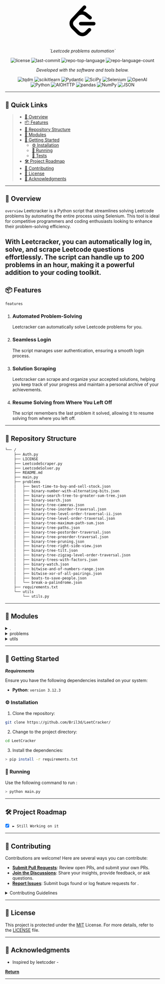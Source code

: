 <p align="center">
  <svg width="100px" height="100px" viewBox="0 0 24 24" role="img" xmlns="http://www.w3.org/2000/svg"><path d="M13.483 0a1.374 1.374 0 0 0-.961.438L7.116 6.226l-3.854 4.126a5.266 5.266 0 0 0-1.209 2.104 5.35 5.35 0 0 0-.125.513 5.527 5.527 0 0 0 .062 2.362 5.83 5.83 0 0 0 .349 1.017 5.938 5.938 0 0 0 1.271 1.818l4.277 4.193.039.038c2.248 2.165 5.852 2.133 8.063-.074l2.396-2.392c.54-.54.54-1.414.003-1.955a1.378 1.378 0 0 0-1.951-.003l-2.396 2.392a3.021 3.021 0 0 1-4.205.038l-.02-.019-4.276-4.193c-.652-.64-.972-1.469-.948-2.263a2.68 2.68 0 0 1 .066-.523 2.545 2.545 0 0 1 .619-1.164L9.13 8.114c1.058-1.134 3.204-1.27 4.43-.278l3.501 2.831c.593.48 1.461.387 1.94-.207a1.384 1.384 0 0 0-.207-1.943l-3.5-2.831c-.8-.647-1.766-1.045-2.774-1.202l2.015-2.158A1.384 1.384 0 0 0 13.483 0zm-2.866 12.815a1.38 1.38 0 0 0-1.38 1.382 1.38 1.38 0 0 0 1.38 1.382H20.79a1.38 1.38 0 0 0 1.38-1.382 1.38 1.38 0 0 0-1.38-1.382z"/></svg>
</p>
<p align="center">
    <h1 align="center"></h1>
</p>
<p align="center">
    <em> `Leetcode problems automation`</em>
</p>
<p align="center">
	<img src="https://img.shields.io/github/license/Bril3d/LeetCracker?style=flat&color=0080ff" alt="license">
	<img src="https://img.shields.io/github/last-commit/Bril3d/LeetCracker?style=flat&logo=git&logoColor=white&color=0080ff" alt="last-commit">
	<img src="https://img.shields.io/github/languages/top/Bril3d/LeetCracker?style=flat&color=0080ff" alt="repo-top-language">
	<img src="https://img.shields.io/github/languages/count/Bril3d/LeetCracker?style=flat&color=0080ff" alt="repo-language-count">
<p>
<p align="center">
		<em>Developed with the software and tools below.</em>
</p>
<p align="center">
	<img src="https://img.shields.io/badge/tqdm-FFC107.svg?style=flat&logo=tqdm&logoColor=black" alt="tqdm">
	<img src="https://img.shields.io/badge/scikitlearn-F7931E.svg?style=flat&logo=scikit-learn&logoColor=white" alt="scikitlearn">
	<img src="https://img.shields.io/badge/Pydantic-E92063.svg?style=flat&logo=Pydantic&logoColor=white" alt="Pydantic">
	<img src="https://img.shields.io/badge/SciPy-8CAAE6.svg?style=flat&logo=SciPy&logoColor=white" alt="SciPy">
	<img src="https://img.shields.io/badge/Selenium-43B02A.svg?style=flat&logo=Selenium&logoColor=white" alt="Selenium">
	<img src="https://img.shields.io/badge/OpenAI-412991.svg?style=flat&logo=OpenAI&logoColor=white" alt="OpenAI">
	<br>
	<img src="https://img.shields.io/badge/Python-3776AB.svg?style=flat&logo=Python&logoColor=white" alt="Python">
	<img src="https://img.shields.io/badge/AIOHTTP-2C5BB4.svg?style=flat&logo=AIOHTTP&logoColor=white" alt="AIOHTTP">
	<img src="https://img.shields.io/badge/pandas-150458.svg?style=flat&logo=pandas&logoColor=white" alt="pandas">
	<img src="https://img.shields.io/badge/NumPy-013243.svg?style=flat&logo=NumPy&logoColor=white" alt="NumPy">
	<img src="https://img.shields.io/badge/JSON-000000.svg?style=flat&logo=JSON&logoColor=white" alt="JSON">
</p>
<hr>

## 🔗 Quick Links

> - [📍 Overview](#-overview)
> - [📦 Features](#-features)
> - [📂 Repository Structure](#-repository-structure)
> - [🧩 Modules](#-modules)
> - [🚀 Getting Started](#-getting-started)
>   - [⚙️ Installation](#️-installation)
>   - [🤖 Running ](#-running-)
>   - [🧪 Tests](#-tests)
> - [🛠 Project Roadmap](#-project-roadmap)
> - [🤝 Contributing](#-contributing)
> - [📄 License](#-license)
> - [👏 Acknowledgments](#-acknowledgments)

---

## 📍 Overview

 `overview`
Leetcracker is a Python script that streamlines solving Leetcode problems by automating the entire process using Selenium. This tool is ideal for competitive programmers and coding enthusiasts looking to enhance their problem-solving efficiency.

With Leetcracker, you can automatically log in, solve, and scrape Leetcode questions effortlessly. The script can handle up to 200 problems in an hour, making it a powerful addition to your coding toolkit.
---

## 📦 Features

 `features`
1. ### Automated Problem-Solving
   Leetcracker can automatically solve Leetcode problems for you.

2. ### Seamless Login
   The script manages user authentication, ensuring a smooth login process.

3. ### Solution Scraping
   Leetcracker can scrape and organize your accepted solutions, helping you keep track of your progress and maintain a personal archive of your achievements.

4. ### Resume Solving from Where You Left Off
   The script remembers the last problem it solved, allowing it to resume solving from where you left off.
---

## 📂 Repository Structure

```sh
└── /
    ├── Auth.py
    ├── LICENSE
    ├── LeetcodeScraper.py
    ├── LeetcodeSolver.py
    ├── README.md
    ├── main.py
    ├── problems
    │   ├── best-time-to-buy-and-sell-stock.json
    │   ├── binary-number-with-alternating-bits.json
    │   ├── binary-search-tree-to-greater-sum-tree.json
    │   ├── binary-search.json
    │   ├── binary-tree-cameras.json
    │   ├── binary-tree-inorder-traversal.json
    │   ├── binary-tree-level-order-traversal-ii.json
    │   ├── binary-tree-level-order-traversal.json
    │   ├── binary-tree-maximum-path-sum.json
    │   ├── binary-tree-paths.json
    │   ├── binary-tree-postorder-traversal.json
    │   ├── binary-tree-preorder-traversal.json
    │   ├── binary-tree-pruning.json
    │   ├── binary-tree-right-side-view.json
    │   ├── binary-tree-tilt.json
    │   ├── binary-tree-zigzag-level-order-traversal.json
    │   ├── binary-trees-with-factors.json
    │   ├── binary-watch.json
    │   ├── bitwise-and-of-numbers-range.json
    │   ├── bitwise-xor-of-all-pairings.json
    │   ├── boats-to-save-people.json
    │   └── break-a-palindrome.json
    ├── requirements.txt
    └── utils
        └── utils.py
```

---

## 🧩 Modules

<details closed><summary>.</summary>

| File                                                                                       | Summary                                        |
| ---                                                                                        | ---                                            |
| [LeetcodeScraper.py](https://github.com/Bril3d/LeetCracker/blob/master/LeetcodeScraper.py) |  `LeetcodeScraper.py` |
| [main.py](https://github.com/Bril3d/LeetCracker/blob/master/main.py)                       |  `main.py`            |
| [Auth.py](https://github.com/Bril3d/LeetCracker/blob/master/Auth.py)                       |  `Auth.py`            |
| [LeetcodeSolver.py](https://github.com/Bril3d/LeetCracker/blob/master/LeetcodeSolver.py)   |  `LeetcodeSolver.py`  |
| [requirements.txt](https://github.com/Bril3d/LeetCracker/blob/master/requirements.txt)     |  `requirements.txt`   |

</details>

<details closed><summary>problems</summary>

| File                                                                                                                                                      | Summary                                                                            |
| ---                                                                                                                                                       | ---                                                                                |
| [break-a-palindrome.json](https://github.com/Bril3d/LeetCracker/blob/master/problems/break-a-palindrome.json)                                             |  `problems/break-a-palindrome.json`                       |
| [binary-tree-level-order-traversal.json](https://github.com/Bril3d/LeetCracker/blob/master/problems/binary-tree-level-order-traversal.json)               |  `problems/binary-tree-level-order-traversal.json`        |
| [binary-search-tree-to-greater-sum-tree.json](https://github.com/Bril3d/LeetCracker/blob/master/problems/binary-search-tree-to-greater-sum-tree.json)     |  `problems/binary-search-tree-to-greater-sum-tree.json`   |
| [binary-search.json](https://github.com/Bril3d/LeetCracker/blob/master/problems/binary-search.json)                                                       |  `problems/binary-search.json`                            |
| [binary-tree-paths.json](https://github.com/Bril3d/LeetCracker/blob/master/problems/binary-tree-paths.json)                                               |  `problems/binary-tree-paths.json`                        |
| [binary-tree-tilt.json](https://github.com/Bril3d/LeetCracker/blob/master/problems/binary-tree-tilt.json)                                                 |  `problems/binary-tree-tilt.json`                         |
| [binary-tree-zigzag-level-order-traversal.json](https://github.com/Bril3d/LeetCracker/blob/master/problems/binary-tree-zigzag-level-order-traversal.json) |  `problems/binary-tree-zigzag-level-order-traversal.json` |
| [binary-tree-preorder-traversal.json](https://github.com/Bril3d/LeetCracker/blob/master/problems/binary-tree-preorder-traversal.json)                     |  `problems/binary-tree-preorder-traversal.json`           |
| [bitwise-and-of-numbers-range.json](https://github.com/Bril3d/LeetCracker/blob/master/problems/bitwise-and-of-numbers-range.json)                         |  `problems/bitwise-and-of-numbers-range.json`             |
| [binary-tree-cameras.json](https://github.com/Bril3d/LeetCracker/blob/master/problems/binary-tree-cameras.json)                                           |  `problems/binary-tree-cameras.json`                      |
| [bitwise-xor-of-all-pairings.json](https://github.com/Bril3d/LeetCracker/blob/master/problems/bitwise-xor-of-all-pairings.json)                           |  `problems/bitwise-xor-of-all-pairings.json`              |
| [binary-trees-with-factors.json](https://github.com/Bril3d/LeetCracker/blob/master/problems/binary-trees-with-factors.json)                               |  `problems/binary-trees-with-factors.json`                |
| [binary-tree-inorder-traversal.json](https://github.com/Bril3d/LeetCracker/blob/master/problems/binary-tree-inorder-traversal.json)                       |  `problems/binary-tree-inorder-traversal.json`            |
| [binary-tree-right-side-view.json](https://github.com/Bril3d/LeetCracker/blob/master/problems/binary-tree-right-side-view.json)                           |  `problems/binary-tree-right-side-view.json`              |
| [best-time-to-buy-and-sell-stock.json](https://github.com/Bril3d/LeetCracker/blob/master/problems/best-time-to-buy-and-sell-stock.json)                   |  `problems/best-time-to-buy-and-sell-stock.json`          |
| [binary-number-with-alternating-bits.json](https://github.com/Bril3d/LeetCracker/blob/master/problems/binary-number-with-alternating-bits.json)           |  `problems/binary-number-with-alternating-bits.json`      |
| [binary-watch.json](https://github.com/Bril3d/LeetCracker/blob/master/problems/binary-watch.json)                                                         |  `problems/binary-watch.json`                             |
| [binary-tree-postorder-traversal.json](https://github.com/Bril3d/LeetCracker/blob/master/problems/binary-tree-postorder-traversal.json)                   |  `problems/binary-tree-postorder-traversal.json`          |
| [binary-tree-level-order-traversal-ii.json](https://github.com/Bril3d/LeetCracker/blob/master/problems/binary-tree-level-order-traversal-ii.json)         |  `problems/binary-tree-level-order-traversal-ii.json`     |
| [binary-tree-pruning.json](https://github.com/Bril3d/LeetCracker/blob/master/problems/binary-tree-pruning.json)                                           |  `problems/binary-tree-pruning.json`                      |
| [binary-tree-maximum-path-sum.json](https://github.com/Bril3d/LeetCracker/blob/master/problems/binary-tree-maximum-path-sum.json)                         |  `problems/binary-tree-maximum-path-sum.json`             |
| [boats-to-save-people.json](https://github.com/Bril3d/LeetCracker/blob/master/problems/boats-to-save-people.json)                                         |  `problems/boats-to-save-people.json`                     |

</details>

<details closed><summary>utils</summary>

| File                                                                         | Summary                                    |
| ---                                                                          | ---                                        |
| [utils.py](https://github.com/Bril3d/LeetCracker/blob/master/utils/utils.py) |  `utils/utils.py` |

</details>

---

## 🚀 Getting Started

***Requirements***

Ensure you have the following dependencies installed on your system:

* **Python**: `version 3.12.3`

### ⚙️ Installation

1. Clone the  repository:

```sh
git clone https://github.com/Bril3d/LeetCracker/
```

2. Change to the project directory:

```sh
cd LeetCracker
```

3. Install the dependencies:

```sh
> pip install -r requirements.txt
```

### 🤖 Running 

Use the following command to run :

```sh
> python main.py
```

---

## 🛠 Project Roadmap

- [X] `► Still Working on it`


---

## 🤝 Contributing

Contributions are welcome! Here are several ways you can contribute:

- **[Submit Pull Requests](https://github.com/Bril3d/LeetCracker/blob/main/CONTRIBUTING.md)**: Review open PRs, and submit your own PRs.
- **[Join the Discussions](https://github.com/Bril3d/LeetCracker/discussions)**: Share your insights, provide feedback, or ask questions.
- **[Report Issues](https://github.com/Bril3d/LeetCracker/issues)**: Submit bugs found or log feature requests for .

<details closed>
    <summary>Contributing Guidelines</summary>

1. **Fork the Repository**: Start by forking the project repository to your GitHub account.
2. **Clone Locally**: Clone the forked repository to your local machine using a Git client.
   ```sh
   git clone https://github.com/Bril3d/LeetCracker/
   ```
3. **Create a New Branch**: Always work on a new branch, giving it a descriptive name.
   ```sh
   git checkout -b new-feature-x
   ```
4. **Make Your Changes**: Develop and test your changes locally.
5. **Commit Your Changes**: Commit with a clear message describing your updates.
   ```sh
   git commit -m 'Implemented new feature x.'
   ```
6. **Push to GitHub**: Push the changes to your forked repository.
   ```sh
   git push origin new-feature-x
   ```
7. **Submit a Pull Request**: Create a PR against the original project repository. Clearly describe the changes and their motivations.

Once your PR is reviewed and approved, it will be merged into the main branch.

</details>

---

## 📄 License

This project is protected under the [MIT](https://github.com/Bril3d/LeetCracker/blob/main/LICENSE) License. For more details, refer to the [LICENSE](https://github.com/Bril3d/LeetCracker/blob/main/LICENSE) file.

---

## 👏 Acknowledgments

- Inspired by leetcoder *-*

  
[**Return**](#-quick-links)

---
